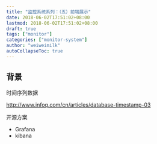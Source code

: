 ```yaml
---
title: "监控系统系列：（五）前端展示"
date: 2018-06-02T17:51:02+08:00
lastmod: 2018-06-02T17:51:02+08:00
draft: true
tags: ["monitor"]
categories: ["monitor-system"]
author: "weiweimilk"
autoCollapseToc: true
---
```




## 背景
时间序列数据


http://www.infoq.com/cn/articles/database-timestamp-03


开源方案
* Grafana
* kibana
